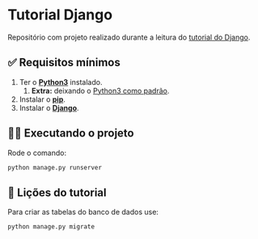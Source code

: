 # Tutorial Django
Repositório com projeto realizado durante a leitura do [tutorial do Django](https://docs.djangoproject.com/pt-br/4.1/intro/tutorial01/).

## ✅ Requisitos mínimos

1. Ter o **[Python3](https://www.python.org/downloads/)** instalado.
   1. **Extra:** deixando o [Python3 como padrão](https://br.atsit.in/archives/252895).
2. Instalar o **[pip](https://pip.pypa.io/en/stable/cli/pip_install/)**.
3. Instalar o **[Django](https://www.djangoproject.com/download/)**.

## 🏃🏽 Executando o projeto

Rode o comando:
```bash
python manage.py runserver
```

## 📝 Lições do tutorial

Para criar as tabelas do banco de dados use:
```bash
python manage.py migrate
```
